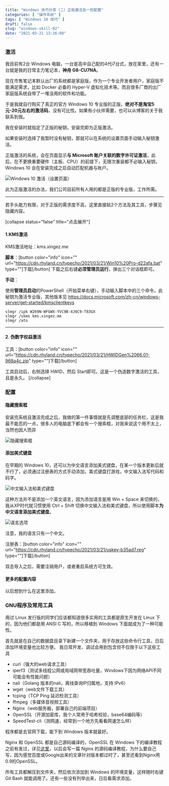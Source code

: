 ```yaml
---
title: "Windows 技巧分享（二）正版激活及一些配置"
categories: [ "操作系统" ]
tags: [ "Windows 10 技巧" ]
draft: false
slug: "windows-skill-02"
date: "2021-03-21 13:26:00"
---
```


### 激活

我目前有2台 Windows 电脑，一台是高中自己配的4代i7台式，放在家里，还有一台就是我的日常主力笔记本，**神舟 G8-CU7NA**。

现在市售笔记本默认出厂的系统都是家庭版，作为一个专业开发者用户，家庭版不能满足需求，比如 Docker 必备的 Hyper-V 虚拟化技术等。而且很多厂商的出厂家庭版系统自带了一堆没用的软件和功能。

于是我就自行购买了真正的官方 Windows 10 专业版的正版，**绝对不是淘宝5元-20元左右的激活码**，没有可比性。如果有小伙伴需要，也可以从博客的关于我联系到我。

我在安装时就指定了正版的秘钥，安装完即为正版激活。

如果安装时选择了我暂时没有秘钥，那就可以在系统的设置页面手动输入秘钥激活。

正版激活的系统，会在页面显示**与 Microsoft 账户关联的数字许可证激活**，此后，在不更换重要硬件（主板、CPU）的前提下，无限次重装都不必输入秘钥，Windows 10 会在安装完成之后自动匹配机器与账户。

![Windows 10 激活（设置页面）][1]

此为正版激活的办法，我们公司目前所有人用的都是正版的专业版，工作所需。

---

若手头能力有限，对于正版的需求度不高，这里直接贴2个方法及其工具，步骤见隐藏内容。

[collapse status="false" title="点击展开"]
#### 1.KMS激活

KMS激活地址：kms.xingez.me

**脚本**：[button color="info" icon="" url="https://cdn.rhyland.cn/typecho/2021/03/21/Win10%20Pro-d22afa.bat" type=""]下载[/button]
下载之后右键**必须管理员运行**，弹出三个对话框即可。

**手动**：

使用**管理员启动**的PowerShell（开始菜单右键），手动输入脚本中的三个命令，此秘钥为激活专业版，其他版本见 https://docs.microsoft.com/zh-cn/windows-server/get-started/kmsclientkeys

```shell
slmgr /ipk W269N-WFGWX-YVC9B-4J6C9-T83GX
slmgr /skms kms.xingez.me
slmgr /ato
```

---

#### 2. 伪数字权益激活

工具：[button color="info" icon="" url="https://cdn.rhyland.cn/typecho/2021/03/21/HWIDGen%2066.01-968a4c.zip" type=""]下载[/button]

工具启动后，右侧选择 HWID，然后 Start即可。这是一个伪造数字激活的工具，且是永久。
[/collapse]

### 配置

#### 隐藏搜索框
安装完系统且激活完成之后，我做的第一件事情就是先调整底部的任务栏，这是我最不能忍的一点，很多人的电脑底下都会有一个搜索框，对我来说这个用不太上，当然也因人而异

![隐藏搜索框][2]

#### 添加美式键盘

在早期的 Windows 10，还可以为中文语言添加美式键盘，在某一个版本更新后就不行了，必须通过注册表的方式手动添加，美式键盘打游戏，中文输入法写代码和码字。

![中文输入法和美式键盘][3]

这种方法并不是添加一个英文语言，因为添加语言是用 Win + Space 来切换的，我从XP时代就习惯使用 Ctrl + Shift 切换中文输入法和美式键盘，所以使用脚本**为中文语言添加美式键盘**。

![语言选项][4]

注意，我的语言只有一个中文。

注册表：[button color="info" icon="" url="https://cdn.rhyland.cn/typecho/2021/03/21/uskey-b35ad7.reg" type=""]下载[/button]

双击导入之后，需要注销用户，或者重启系统方可生效。

#### 更多的配置内容

以后想到什么在这里添加。

### GNU程序及常用工具

用过 Linux 发行版的同学们应该都知道很多实用的工具都是原生开发在 Linux 下的，因为他们都是用 ANSI C 写的，所以移植到 Windows 下面就成为了一种可能性。

首先就是在自己的数据盘目录下新建一个文件夹，用于存放这些命令行工具，日后添加环境变量也比较方便。
我日常开发、调试会用到包含但不仅限于以下这些工具

 - curl（强大的web请求工具）
 - iperf3（测试多线程公网或局域网带宽吞吐量，Windows下因为网络API不同可能会有性能问题）
 - nali（Golang 版本的nali，离线查询IP归属地，支持 IPv6）
 - wget（web文件下载工具）
 - tcping（TCP Ping 延迟检测工具）
 - ffmpeg（多媒体音视频工具）
 - Nginx（web服务器，部署自己的前端项目）
 - OpenSSL（开源加密库，我个人常用于哈希校验，base64编码等）
 - SpeedTest-cli（测网速，经常到一个地方先看看网速怎么样）

程序都是去官网下载，能下到 Windows 版本就最好。

Nginx 和 OpenSSL 都是自己源码编译的，OpenSSL 在 Windows 下的编译教程之前有发过，详见[这里][5]，以后会写一篇 Nginx 的源码编译教程，为什么要自己写，因为感觉百度或Google出来的文章针对版本都过时了，甚至还看到Nginx用0.9的OpenSSL。

所有工具都解压到文件夹，然后依次添加到 Windows 的环境变量，这样随时右键 Git Bash 就能调用了。还有一些没有列举出来，日后看需求添加。


  [1]: https://cdn.rhyland.cn/typecho/2021/03/21/windows-activate.png
  [2]: https://cdn.rhyland.cn/typecho/2021/03/21/hide-search.png
  [3]: https://cdn.rhyland.cn/typecho/2021/03/21/input-type.png
  [4]: https://cdn.rhyland.cn/typecho/2021/03/21/language.png
  [5]: https://blog.xingez.me/openssl_win_build
